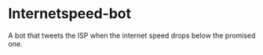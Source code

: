 # Internetspeed-bot
A bot that tweets the ISP when the internet speed drops below the promised one. 

### 
